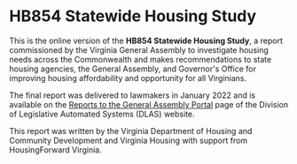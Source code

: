 # HB854 Statewide Housing Study

This is the online version of the **HB854 Statewide Housing Study**, a report commissioned by the Virginia General Assembly to investigate housing needs across the Commonwealth and makes recommendations to state housing agencies, the General Assembly, and Governor's Office for improving housing affordability and opportunity for all Virginians.

The final report was delivered to lawmakers in January 2022 and is available on the [Reports to the General Assembly Portal](https://rga.lis.virginia.gov/Published/2022/HD3) page of the Division of Legislative Automated Systems (DLAS) website.

This report was written by the Virginia Department of Housing and Community Development and Virginia Housing with support from HousingForward Virginia.